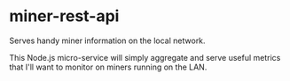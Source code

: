 # miner-rest-api
Serves handy miner information on the local network.

This Node.js micro-service will simply aggregate and serve useful metrics that I'll want to monitor on miners running on the LAN.
